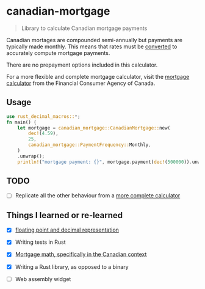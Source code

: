 # canadian-mortgage

> Library to calculate Canadian mortgage payments

Canadian mortages are compounded semi-annually but payments are typically made monthly.
This means that rates must be [converted][compounding-basis] to accurately compute mortgage payments. 

There are no prepayment options included in this calculator.

For a more flexible and complete mortgage calculator, visit the [mortgage calculator][canadian-mortgage-calculator] from the Financial Consumer Agency of Canada.

## Usage

```rust
use rust_decimal_macros::*;
fn main() {
    let mortgage = canadian_mortgage::CanadianMortgage::new(
        dec!(4.59),
        25,
        canadian_mortgage::PaymentFrequency::Monthly,
    )
    .unwrap();
    println!("mortgage payment: {}", mortgage.payment(dec!(500000)).unwrap());
```

## TODO

- [ ] Replicate all the other behaviour from a [more complete calculator][canadian-mortgage-calculator]

## Things I learned or re-learned

- [x] [floating point and decimal representation][floating-point-guide]
- [x] Writing tests in Rust
- [x] [Mortgage math, specifically in the Canadian context][semi-annually]
- [x] Writing a Rust library, as opposed to a binary
- [ ] Web assembly widget



[semi-annually]: https://www.yorku.ca/amarshal/mortgage.htm
[mortgage-payments]: https://en.wikipedia.org/wiki/Equated_monthly_installment
[compounding-basis]: https://en.wikipedia.org/wiki/Compound_interest#Compounding_basis
[canadian-mortgage-calculator]: https://itools-ioutils.fcac-acfc.gc.ca/MC-CH/MCCalc-CHCalc-eng.aspx
[floating-point-guide]: https://floating-point-gui.de/
